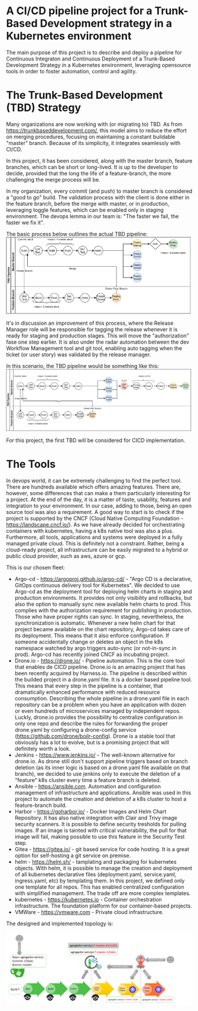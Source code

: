 # A CI/CD pipeline project for a Trunk-Based Development strategy in a Kubernetes environment

   The main purpose of this project is to describe and deploy a pipeline for Continuous Integraton and Continuous Deployment of a Trunk-Based Development Strategy in a Kubernetes environment, leveraging opensource tools in order to foster automation, control and agility.

# The Trunk-Based Development (TBD) Strategy
  Many organizations are now working with (or migrating to) TBD. As from https://trunkbaseddevelopment.com/, this model aims to reduce the effort on merging procedures, focusing on maintaining a constant buildable "master" branch. Because of its simplicity, it integrates seamlessly with CI/CD.

  In this project, it has been considered, along with the master branch, feature branches, which can be short or long-lived. It is up to the developer to decide, provided that the long the life of a feature-branch, the more challenging the merge process will be.

  In my organization, every commit (and push) to master branch is considered a "good to go" build. The validation process with the client is done either in the feature branch, before the merge with master, or in production, leveraging toggle features, which can be enabled only in staging environment. The devops lemma in our team is: "The faster we fail, the faster we fix it".

  The basic process below outlines the actual TBD pipeline:
  ![Alt text](https://github.com/alexismaior/cicd/blob/master/tbd-process-v1.png?raw=true "TBD")

  It's in discussion an improvement of this process, where the Release Manager role will be responsible for tagging the release whenever it is ready for staging and production stages. This will move the "authorization" fase one step earlier. It is also under the radar automation between the dev Workflow Management tool and git tool, enabling auto tagging when the ticket (or user story) was validated by the release manager.

  In this scenario, the TBD pipeline would be something like this:
  ![Alt text](https://github.com/alexismaior/cicd/blob/master/tbd-process-v2.png?raw=true "TBD new")

  For this project, the first TBD will be considered for CICD implementation.

# The Tools

In devops world, it can be extremely challenging to find the perfect tool. There are hundreds available which offers amazing features. There are, however, some differences that can make a them particularly interesting for a project. At the end of the day, it is a matter of taste, usability, features and integration to your environment. In our case, adding to those, being an open source tool was also a requirement. A good way to start is to check if the project is supported by the CNCF (Cloud Native Computing Foundation - https://landscape.cncf.io/). As we have already decided for orchestrating containers with kubernetes, having a k8s native tool was also a plus. Furthermore, all tools, applications and systems were deployed in a fully managed private cloud. This is definitely not a constraint. Rather, being a cloud-ready project, all infrastructure can be easily migrated to a hybrid or public cloud provider, such as aws, azure or gcp.  

This is our chosen fleet:

- Argo-cd - https://argoproj.github.io/argo-cd/ - "Argo CD is a declarative, GitOps continuous delivery tool for Kubernetes". We decided to use Argo-cd as the deployment tool for deploying helm charts in staging and production environments. It provides not only visibility and rollbacks, but also the option to manually sync new available helm charts to prod. This complies with the authorization requirement for publishing in production. Those who have proper rights can sync. In staging, nevertheless, the synchronization is automatic. Whenever a new helm chart for that project became available on the chart repository, Argo-cd takes care of its deployment. This means that it also enforce configuration. If someone accidentally change or deletes an object in the k8s namespace watched by argo triggers auto-sync (or not-in-sync in prod). Argo-cd has recently joined CNCF as incubating project.
- Drone.io - https://drone.io/ - Pipeline automation. This is the core tool that enables de CICD pipeline. Drone.io is an amazing project that has been recently acquired by Harness.io. The pipeline is described within the builded project in a drone.yaml file. It is a docker based pipeline tool. This means that every step in the pipeline is a container, that dramatically enhanced performance with reduced resource consumption. Describing the whole pipeline in a drone.yaml file in each repository can be a problem when you have an application with dozen or even hundreds of microservices managed by independent repos. Luckly, drone.io provides the possibility to centralize configuration in only one repo and describe the rules for forwarding the proper drone.yaml by configuring a drone-config service (https://github.com/drone/boilr-config). Drone is a stable tool that obviously has a lot to evolve, but is a promising project that will definitely worth a look.
- Jenkins - https://www.jenkins.io/ - The well-known alternative for drone.io. As drone still don't support pipeline triggers based on branch deletion (as its inner logic is based on a drone.yaml file available on that branch), we decided to use jenkins only to execute the deletion of a "feature" k8s cluster every time a feature branch is deleted.
- Ansible - https://ansible.com. Automation and configuration management of infrastructure and applications. Ansible was used in this project to automate the creation and deletion of a k8s cluster to host a feature-branch build.
- Harbor - https://goharbor.io/ - Docker Images and Helm Chart Repository. It has also native integration with Clair and Trivy image security scanners. It is possible to define security tresholds for pulling images. If an image is tainted with critical vulnerability, the pull for that image will fail, making possible to use this feature in the Security Test step.
- Gitea - https://gitea.io/ - git based service for code hosting. It is a great option for self-hosting a git service on premise.
- helm - https://helm.sh/ - tamplating and packaging for kubernetes objects. With helm, it is possible to manage the creation and deployment of all kubernetes declarative files (deployment.yaml, service.yaml, ingress.yaml, etc) by templating them. In this project, we defined only one template for all repos. This has enabled centralized configuration with simplified management. The trade off are more complex templates.
- kubernetes - https://kubernetes.io - Container orchestration infrastructure. The foundation platform for our container-based projects.
- VMWare - https://vmware.com - Private cloud infrastructure.

The designed and implemented topology is:

![Alt text](https://github.com/alexismaior/cicd/blob/master/pipeline.png?raw=true "Title")
